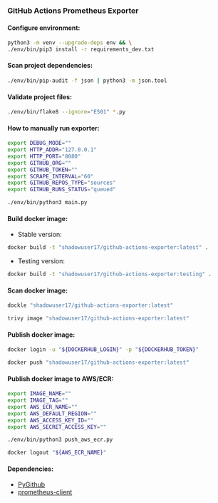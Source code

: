 ### GitHub Actions Prometheus Exporter

#### Configure environment:
```bash
python3 -m venv --upgrade-deps env && \
./env/bin/pip3 install -r requirements_dev.txt
```

#### Scan project dependencies:
```bash
./env/bin/pip-audit -f json | python3 -m json.tool
```

#### Validate project files:
```bash
./env/bin/flake8 --ignore="E501" *.py
```

#### How to manually run exporter:
```bash
export DEBUG_MODE=""
export HTTP_ADDR="127.0.0.1"
export HTTP_PORT="8080"
export GITHUB_ORG=""
export GITHUB_TOKEN=""
export SCRAPE_INTERVAL="60"
export GITHUB_REPOS_TYPE="sources"
export GITHUB_RUNS_STATUS="queued"
```
```bash
./env/bin/python3 main.py
```

#### Build docker image:
- Stable version:
```bash
docker build -t "shadowuser17/github-actions-exporter:latest" .
```
- Testing version:
```bash
docker build -t "shadowuser17/github-actions-exporter:testing" .
```

#### Scan docker image:
```bash
dockle "shadowuser17/github-actions-exporter:latest"
```
```bash
trivy image "shadowuser17/github-actions-exporter:latest"
```

#### Publish docker image:
```bash
docker login -u "${DOCKERHUB_LOGIN}" -p "${DOCKERHUB_TOKEN}"
```
```bash
docker push "shadowuser17/github-actions-exporter:latest"
```

#### Publish docker image to AWS/ECR:
```bash
export IMAGE_NAME=""
export IMAGE_TAG=""
export AWS_ECR_NAME=""
export AWS_DEFAULT_REGION=""
export AWS_ACCESS_KEY_ID=""
export AWS_SECRET_ACCESS_KEY=""
```
```bash
./env/bin/python3 push_aws_ecr.py
```
```bash
docker logout "${AWS_ECR_NAME}"
```

#### Dependencies:
- [PyGithub](https://github.com/PyGithub/PyGithub)
- [prometheus-client](https://github.com/prometheus/client_python)
